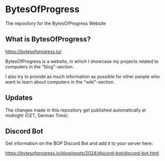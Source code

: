 # BytesOfProgress
The repository for the BytesOfProgress Website

## What is BytesOfProgress?

https://bytesofprogress.io/

BytesOfProgress is a website, in which I showcase my projects related to computers in the "blog"-section.

I also try to provide as much information as possible for other people who want to learn about computers in the "wiki"-section.

## Updates

The changes made in this repository get published automatically at midnight (CET, German Time).

## Discord Bot

Get information on the BOP Discord Bot and add it to your server here:

https://bytesofprogress.io/blog/posts/2024/discord-bot/discord-bot.html